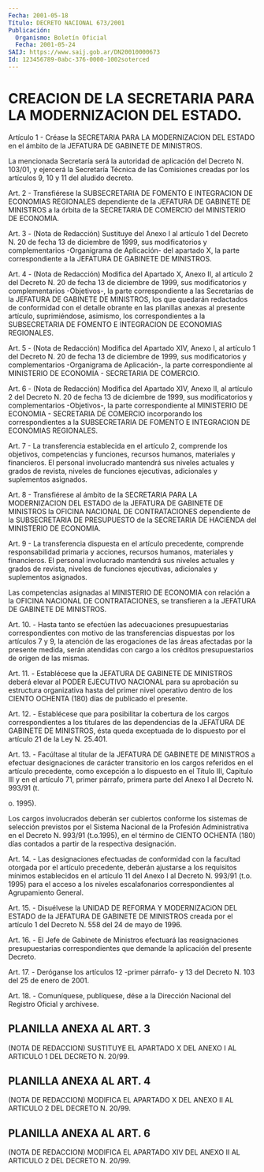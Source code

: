 ```yaml
---
Fecha: 2001-05-18
Título: DECRETO NACIONAL 673/2001
Publicación:
  Organismo: Boletín Oficial
  Fecha: 2001-05-24
SAIJ: https://www.saij.gob.ar/DN20010000673
Id: 123456789-0abc-376-0000-1002soterced
---
```

# CREACION DE LA SECRETARIA PARA LA MODERNIZACION DEL ESTADO.

<a id="1"></a>
Artículo 1 - Créase la SECRETARIA PARA LA MODERNIZACION DEL ESTADO en el ámbito de la JEFATURA DE GABINETE DE MINISTROS.

La  mencionada  Secretaría  será la  autoridad  de  aplicación  del Decreto  N.  103/01,  y  ejercerá  la  Secretaría Técnica  de  las Comisiones creadas por los  artículos  9,  10  y  11  del  aludido decreto.

<a id="2"></a>
Art. 2 - Transfiérese la SUBSECRETARIA DE FOMENTO E INTEGRACION DE ECONOMIAS  REGIONALES  dependiente  de  la  JEFATURA DE GABINETE DE MINISTROS a la órbita de la SECRETARIA DE COMERCIO  del  MINISTERIO DE ECONOMIA.

<a id="3"></a>
Art. 3 - (Nota de Redacción) Sustituye del Anexo I al artículo 1 del Decreto  N. 20 de fecha 13 de diciembre de 1999, sus modificatorios y complementarios  -Organigrama  de  Aplicación-  del  apartado X, la parte  correspondiente  a la JEFATURA DE GABINETE DE MINISTROS.

<a id="4"></a>
Art. 4 - (Nota de Redacción) Modifica del Apartado  X,  Anexo II, al artículo 2 del Decreto N. 20 de fecha 13 de diciembre de  1999, sus modificatorios y  complementarios  -Objetivos-,  la  parte correspondiente  a  las Secretarías  de  la  JEFATURA DE GABINETE  DE MINISTROS,  los  que quedarán redactados de  conformidad  con  el detalle obrante en las planillas anexas al presente artículo, suprimiéndose, asimismo, los correspondientes  a la SUBSECRETARIA DE FOMENTO  E  INTEGRACION  DE ECONOMIAS REGIONALES.

<a id="5"></a>
Art. 5 - (Nota de Redacción) Modifica del Apartado XIV, Anexo I, al artículo 1 del Decreto N. 20 de fecha  13 de diciembre de 1999, sus modificatorios y complementarios -Organigrama de Aplicación-, la parte correspondiente al MINISTERIO DE ECONOMIA - SECRETARIA DE COMERCIO.

<a id="6"></a>
Art. 6 - (Nota de Redacción) Modifica del Apartado XIV, Anexo II, al artículo 2 del Decreto N. 20 de fecha 13  de diciembre de 1999, sus modificatorios y  complementarios -Objetivos-, la parte correspondiente al MINISTERIO DE ECONOMIA - SECRETARIA DE COMERCIO incorporando  los correspondientes  a  la  SUBSECRETARIA  DE FOMENTO E INTEGRACION DE ECONOMIAS  REGIONALES.

<a id="7"></a>
Art. 7 - La transferencia establecida en el artículo 2, comprende los  objetivos,    competencias   y  funciones,  recursos  humanos, materiales  y financieros. El personal  involucrado  mantendrá  sus niveles  actuales   y  grados  de  revista,  niveles  de  funciones ejecutivas, adicionales y suplementos asignados.

<a id="8"></a>
Art.  8  -  Transfiérese  al  ámbito  de  la  SECRETARIA  PARA  LA MODERNIZACION DEL ESTADO de la JEFATURA DE GABINETE DE MINISTROS la OFICINA NACIONAL  DE CONTRATACIONES dependiente de la SUBSECRETARIA DE PRESUPUESTO de la  SECRETARIA  DE  HACIENDA  del  MINISTERIO  DE ECONOMIA.

<a id="9"></a>
Art.  9  -  La  transferencia dispuesta en el artículo precedente, comprende responsabilidad  primaria  y  acciones, recursos humanos, materiales  y  financieros. El personal involucrado  mantendrá  sus niveles  actuales   y  grados  de  revista,  niveles  de  funciones ejecutivas, adicionales y suplementos asignados.

Las competencias asignadas al MINISTERIO DE ECONOMIA con relación a la OFICINA NACIONAL DE CONTRATACIONES, se transfieren a la JEFATURA DE GABINETE DE MINISTROS.

<a id="10"></a>
Art. 10. - Hasta tanto se efectúen las adecuaciones presupuestarias correspondientes con  motivo  de  las transferencias dispuestas por los artículos 7 y 9, la atención  de las erogaciones de las áreas afectadas por la presente medida, serán  atendidas  con cargo a los créditos presupuestarios de origen de las mismas.

<a id="11"></a>
Art.  11.  -  Establécese que la JEFATURA DE GABINETE DE  MINISTROS deberá elevar al  PODER  EJECUTIVO  NACIONAL  para su aprobación su estructura organizativa hasta del primer nivel  operativo dentro de los  CIENTO  OCHENTA  (180)  días  de  publicado   el  presente.

<a id="12"></a>
Art.  12.  - Establécese que para posibilitar la cobertura de  los cargos correspondientes  a  los titulares de las dependencias de la JEFATURA DE GABINETE DE MINISTROS,  ésta  queda  exceptuada  de  lo dispuesto por el artículo 21 de la Ley N. 25.401.

<a id="13"></a>
Art.  13.  -  Facúltase  al  titular  de la JEFATURA DE GABINETE DE MINISTROS a efectuar designaciones de carácter  transitorio  en los cargos  referidos  en  el  artículo precedente, como excepción a lo dispuesto en el Título III,  Capítulo  III  y  en  el  artículo 71, primer párrafo, primera parte del Anexo I al Decreto N.  993/91  (t.

o. 1995).

Los cargos involucrados deberán ser cubiertos conforme los sistemas de  selección  previstos  por  el  Sistema Nacional de la Profesión Administrativa en el Decreto N. 993/91 (t.o.1995), en el término de CIENTO  OCHENTA  (180)  días contados a  partir  de  la  respectiva designación.

<a id="14"></a>
Art.  14. - Las designaciones  efectuadas  de  conformidad con  la facultad  otorgada  por el artículo precedente, deberán ajustarse a los requisitos mínimos  establecidos  en el artículo 11 del Anexo I al  Decreto  N. 993/91 (t.o. 1995) para el  acceso  a  los  niveles escalafonarios    correspondientes    al  Agrupamiento  General.

<a id="15"></a>
Art. 15. - Disuélvese  la  UNIDAD  DE  REFORMA  Y MODERNIZACiON DEL ESTADO  de  la  JEFATURA  DE  GABINETE DE MINISTROS creada  por  el artículo  1  del  Decreto  N.  558  del  24 de  mayo  de  1996.

<a id="16"></a>
Art.  16.  -  El  Jefe  de  Gabinete  de  Ministros  efectuará  las reasignaciones  presupuestarias  correspondientes  que  demande  la aplicación del presente Decreto.

<a id="17"></a>
Art. 17. - Deróganse  los  artículos  12  -primer párrafo- y 13 del Decreto N. 103 del 25 de enero de 2001.

<a id="18"></a>
Art. 18. - Comuníquese, publíquese, dése a  la  Dirección  Nacional del Registro Oficial y archívese.

## PLANILLA ANEXA AL ART. 3

<a id="1"></a>
(NOTA DE REDACCION) SUSTITUYE EL APARTADO X DEL ANEXO I AL ARTICULO 1 DEL DECRETO N. 20/99.

## PLANILLA ANEXA AL ART. 4

<a id="1"></a>
(NOTA DE REDACCION) MODIFICA EL APARTADO X DEL ANEXO II AL ARTICULO 2 DEL DECRETO N. 20/99.

## PLANILLA ANEXA AL ART. 6

<a id="1"></a>
(NOTA DE REDACCION) MODIFICA EL APARTADO XIV DEL ANEXO II AL ARTICULO 2 DEL DECRETO N. 20/99.